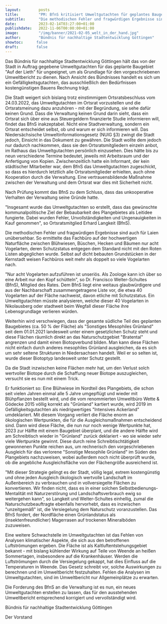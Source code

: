 ```yaml
---
layout:        posts
title:         "PM: BfnS kritisiert Umweltgutachten für geplantes Baugebiet in Nikolausberg"
subtitle:      "Die methodischen Fehler und fragwürdigen Ergebnisse sind auch für Laien unübersehbar."
date:          2023-02-14T03:27:00+01:00
publishdate:   2022-11-06T00:00:00+01:00
image:         "/img/banner/2021-02-05_welt_in_der_hand.jpg"
author:        "Bündnis für nachhaltige Stadtentwicklung Göttingen"
showtoc:      false
draft:        false
---
```


Das Bündnis für nachhaltige Stadtentwicklung Göttingen hält das von der Stadt in Auftrag gegebene Umweltgutachten für das geplante Baugebiet "Auf der Lieth" für ungeeignet, um als Grundlage für den vorgeschriebenen Umweltbericht zu dienen. Nach Ansicht des Bündnisses handelt es sich um ein Gefälligkeitsgutachten, das ausschließlich den Bedürfnissen kostengünstigen Bauens Rechnung trägt.

Die Stadt weigert sich bislang trotz einstimmigem Ortsratsbeschluss vom 24.03.2022, das Umweltgutachten im Ortsrat vorzustellen und die Ortsratsmeinung dazu anzuhören - mit der Begründung, sie sehe dafür keinen Grund. Dass die Verwaltung keinen Grund darin sieht, dass ein Ortsrat sich über eine aus Steuergeldern finanzierte Studie informieren will, findet das BfnS inakzeptabel. Nicht eine Stadtverwaltung, sondern ein Ortsrat entscheidet selbst, ob und warum er sich informieren will.
Das Niedersächsische Umweltinformationsgesetz (NUIG §3) zwingt die Stadt jedoch, Einsicht in das Dokument zu gewähren. Die Stadt wollte dem jedoch nur dadurch nachkommen, dass sie den Ortsratsmitgliedern einzeln anbot, im Rathaus das Umweltgutachten persönlich einzusehen. Dies hätte bis zu neun verschiedene Termine bedeutet, jeweils mit Arbeitsraum und der Anfertigung von Kopien. 
Zwischenzeitlich hatte ein Informant, der kein städtischer Mitarbeiter war, dem BfnS das Umweltgutachten zugeschickt, so dass es hierdurch letztlich alle Ortsratsmitglieder erhielten, auch ohne Kooperation durch die Verwaltung. Eine vertrauensbildende Maßnahme zwischen der Verwaltung und dem Ortsrat war dies mit Sicherheit nicht.

Nach Prüfung kommt das BfnS zu dem Schluss, dass das unkooperative Verhalten der Verwaltung seine Gründe hatte.

"Insgesamt wurde das Umweltgutachten so erstellt, dass das gewünschte kommunalpolitische Ziel der Bebaubarkeit des Plangebietes als Leitidee fungierte. Dabei wurden Fehler, Unvollständigkeiten und Ungenauigkeiten in Kauf genommen", so Ortsratsmitglied Erhard Langkeit (BfnS).

Die methodischen Fehler und fragwürdigen Ergebnisse sind auch für Laien unübersehbar. So ermittelte das Fachbüro auf der hochwertigen Naturfläche zwischen Blühwiesen, Büschen, Hecken und Bäumen nur acht Vogelarten, deren Schutzstatus entgegen dem Standard nicht mit den Roten Listen abgeglichen wurde. Selbst auf dicht bebauten Grundstücken in der Kernstadt weisen Fachbüros weit mehr als doppelt so viele Vogelarten nach.

"Nur acht Vogelarten aufzuführen ist unseriös. Als Zoologe kann ich über so eine Arbeit nur den Kopf schütteln", so Dr. Francisco Welter-Schultes (BfnS), Mitglied des Rates. 
Dem BfnS liegt eine weitaus glaubwürdigere und aus der Nachbarschaft zusammengetragene Liste vor, die etwa 40 Vogelarten auf der Fläche nachweist, davon etliche mit Schutzstatus. Ein Umweltgutachten müsste analysieren, welche dieser 40 Vogelarten in Nikolausberg oder stadtweit beim Wegfall dieser Fläche ihre Lebensgrundlage verlieren würden. 

Weiterhin wird verschwiegen, dass der gesamte südliche Teil des geplanten Baugebietes (ca. 50 % der Fläche) als "Sonstiges Mesophiles Grünland" seit dem 01.01.2021 landesweit unter einem gesetzlichen Schutz steht und diese Flächen räumlich direkt an das Naturschutzgebiet "Bratental" angrenzen und damit einen Biotopverbund bilden. Man kann diese Flächen nicht einfach durch anderes mesophiles Grünland ausgleichen, da es sich um sehr seltene Strukturen in Niedersachsen handelt. Weil er so selten ist, wurde dieser Biotoptyp landesweit unter Schutz gestellt.

Da die Stadt inzwischen keine Flächen mehr hat, um den Verlust solch wertvoller Biotope durch die Schaffung neuer Biotope auszugleichen, versucht sie es nun mit einem Trick.

Er funktioniert so: Eine Blühwiese im Nordteil des Plangebiets, die schon seit vielen Jahren einmal alle 5 Jahre umgepflügt und wieder mit Blühpflanzen bestellt wird, und die vom renommierten Umweltbüro Wette & Gödecke 2015 völlig korrekt als "Grünland" kartiert wurde, wird 2019 im Gefälligkeitsgutachten als niedrigwertiges "Intensives Ackerland" umdeklariert. Mit diesem Vorgang verliert die Fläche enorm an ökologischen Wertpunkten, die für die Ausgleichsmaßnahmen entscheidend sind. Dann wird diese Fläche, die nun nur noch wenige Wertpunkte hat, 2023 zur Hälfte mit einem Baugebiet überplant, und die andere Hälfte wird am Schreibtisch wieder in "Grünland" zurück deklariert - wo sie wieder sehr viele Wertpunkte gewinnt. 
Diese durch reine Schreibtischtätigkeit gewonnenen Punkte reichen aus, um rechnerisch den vorgeschriebenen Ausgleich für das verlorene "Sonstige Mesophile Grünland" im Süden des Plangebiets nachzuweisen, wobei außerdem noch nicht überprüft wurde, ob die angebliche Ausgleichsfläche von der Flächengröße ausreichend ist.

"Mit dieser Strategie gelingt es der Stadt, völlig legal, extrem kostengünstig und ohne jeden Ausgleich ökologisch wertvolle Landschaft im Außenbereich zu verbrauchen und in vollversiegelte Flächen zu konvertieren. Wir finden nicht, dass es in einer solchen Selbstbedienungs-Mentalität mit Naturzerstörung und Landschaftsverbrauch ewig so weitergehen kann", so Langkeit und Welter-Schultes einhellig, zumal die Naturschutzbeauftragte ebenfalls hervorhebt, dass es inzwischen "unzeitgemäß" ist, die Versiegelung dem Naturschutz voranzustellen. 
Das BfnS fordert, der Nordfläche einen Grünlandstatus als (insektenfreundlicher) Magerrasen auf trockenen Mineralböden zuzuweisen.

Eine weitere Schwachstelle im Umweltgutachten ist das Fehlen von Analysen klimatischer Aspekte, die sich aus den betroffenen Luftströmungen ergeben. Die Fläche ist als Kaltluftentstehungsgebiet bekannt - mit bislang kühlender Wirkung auf Teile von Weende an heißen Sommertagen, insbesondere auf die Krankenhäuser. Werden die Luftströmungen durch die Versiegelung gekappt, hat dies Einfluss auf die Temperaturen in Weende. Das Gesetz schreibt vor, solche Auswirkungen zu berechnen und im Umweltbericht festzuhalten. Fehlen die Analysen im Umweltgutachten, sind im Umweltbericht nur Allgemeinplätze zu erwarten.

Die Forderung des BfnS an die Verwaltung ist es nun, ein neues Umweltgutachten erstellen zu lassen, das für den ausstehenden Umweltbericht entsprechend korrigiert und vervollständigt wird.



	

Bündnis für nachhaltige Stadtentwicklung Göttingen

  Der Vorstand 

